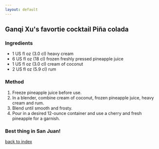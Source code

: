 ```yaml
---
layout: default
---
```



## Ganqi Xu's favortie cocktail Piña colada
<!---
Put your name or github username somewhere
-->

### Ingredients
- 1 US fl oz (3.0 cl) heavy cream
- 6 US fl oz (18 cl) frozen freshly pressed pineapple juice
- 1 US fl oz (3.0 cl) cream of coconut
- 2 US fl oz (5.9 cl) rum

### Method
1. Freeze pineapple juice before use.
2. In a blender, combine cream of coconut, frozen pineapple juice, heavy cream and rum. 
3. Blend until smooth and frosty.
4. Pour in a desired 12-ounce container and use a cherry and fresh pineapple for a garnish.

### Best thing in San Juan!
<!--
Keep this link to return to the index
-->
[back to index](../)
